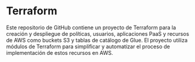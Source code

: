 # Terraform
Este repositorio de GitHub contiene un proyecto de Terraform para la creación y despliegue de políticas, usuarios, aplicaciones PaaS y recursos de AWS como buckets S3 y tablas de catálogo de Glue. El proyecto utiliza módulos de Terraform para simplificar y automatizar el proceso de implementación de estos recursos en AWS.
